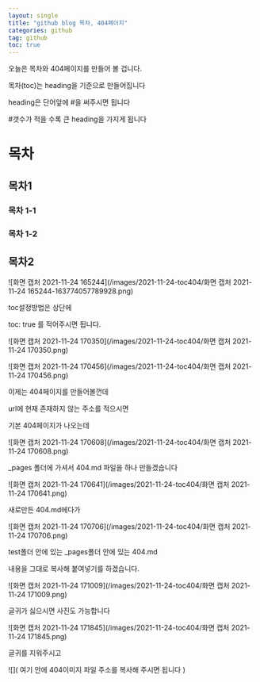 ```yaml
---
layout: single
title: "github blog 목차, 404페이지"
categories: github
tag: github
toc: true
---
```


오늘은 목차와 404페이지를 만들어 볼 겁니다.



목차(toc)는 heading을 기준으로 만들어집니다

heading은 단어앞에 #을 써주시면 됩니다

#갯수가 적을 수록 큰 heading을 가지게 됩니다

# 목차

## 목차1

### 목차 1-1

### 목차 1-2

## 목차2



![화면 캡처 2021-11-24 165244](/images/2021-11-24-toc404/화면 캡처 2021-11-24 165244-163774057789928.png)

toc설정방법은 상단에

toc: true 를 적어주시면 됩니다.

![화면 캡처 2021-11-24 170350](/images/2021-11-24-toc404/화면 캡처 2021-11-24 170350.png)





![화면 캡처 2021-11-24 170456](/images/2021-11-24-toc404/화면 캡처 2021-11-24 170456.png)

이제는 404페이지를 만들어볼껀데

url에 현재 존재하지 않는 주소를 적으시면

기본 404페이지가 나오는데

![화면 캡처 2021-11-24 170608](/images/2021-11-24-toc404/화면 캡처 2021-11-24 170608.png)



_pages 폴더에 가셔서 404.md 파일을 하나 만들겠습니다

![화면 캡처 2021-11-24 170641](/images/2021-11-24-toc404/화면 캡처 2021-11-24 170641.png)



새로만든 404.md에다가 

![화면 캡처 2021-11-24 170706](/images/2021-11-24-toc404/화면 캡처 2021-11-24 170706.png)

test폴더 안에 있는 _pages폴더 안에 있는 404.md

내용을 그대로 복사해 붙여넣기를 하겠습니다. 



![화면 캡처 2021-11-24 171009](/images/2021-11-24-toc404/화면 캡처 2021-11-24 171009.png)

글귀가 싫으시면 사진도 가능합니다



![화면 캡처 2021-11-24 171845](/images/2021-11-24-toc404/화면 캡처 2021-11-24 171845.png)

글귀를 지워주시고

<p>![](  여기 안에 404이미지 파일 주소를 복사해 주시면 됩니다   )</p>





















